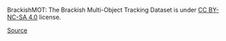 BrackishMOT: The Brackish Multi-Object Tracking Dataset is under [CC BY-NC-SA 4.0](https://creativecommons.org/licenses/by-nc-sa/4.0/) license.

[Source](https://www.kaggle.com/datasets/maltepedersen/brackishmot)